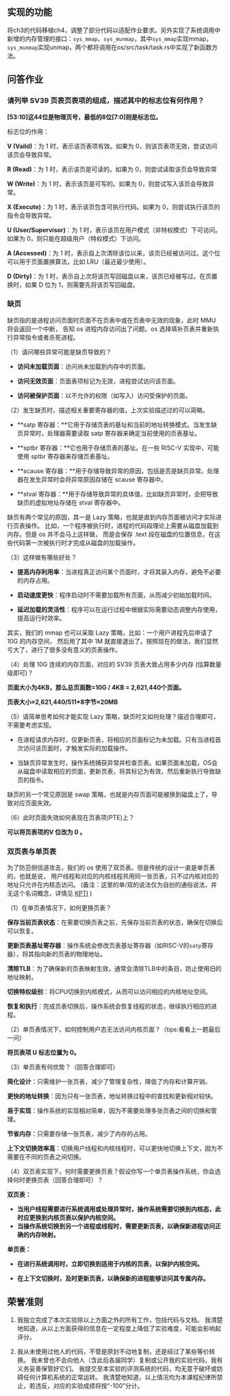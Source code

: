 ## 实现的功能

将ch3的代码移植ch4，调整了部分代码以适配作业要求。另外实现了系统调用中新增的内存管理的接口：`sys_mmap`、`sys_munmap`，其中`sys_mmap`实现mmap，`sys_munmap`实现unmap，两个都将调用在os/src/task/task.rs中实现了新函数方法。



## 问答作业



### 请列举 SV39 页表页表项的组成，描述其中的标志位有何作用？

**[53:10]这44位是物理页号，最低的8位[7:0]则是标志位。**

标志位的作用：

**V (Vaild)**：为 1 时，表示该页表项有效。如果为 0，则该页表项无效，尝试访问该页会导致异常。

**R (Read)**：为 1 时，表示该页是可读的。如果为 0，则尝试读取该页会导致异常

**W (Write)**：为 1 时，表示该页是可写的。如果为 0，则尝试写入该页会导致异常。

**X (Execute)**：为 1 时，表示该页包含可执行代码。如果为 0，则尝试执行该页的指令会导致异常。

**U (User/Supervisor)**：为 1 时，表示该页在用户模式（非特权模式）下可访问。如果为 0，则只能在超级用户（特权模式）下访问。

**A (Accessed)**：为 1 时，表示自上次清除该位以来，该页已经被访问过。这个位可以用于页面置换算法，比如 LRU（最近最少使用）。

**D (Dirty)**：为 1 时，表示自上次将该页写回磁盘以来，该页已经被写过。在页置换时，如果 D 位为 1，则需要先将该页写回磁盘。





### 缺页

缺页指的是进程访问页面时页面不在页表中或在页表中无效的现象，此时 MMU 将会返回一个中断， 告知 os 进程内存访问出了问题。os 选择填补页表并重新执行异常指令或者杀死进程。

（1）请问哪些异常可能是缺页导致的？

- **访问未加载页面**：访问尚未加载到内存中的页面。

- **访问无效页面**：页面表项标记为无效，进程尝试访问该页面。

- **访问被保护页面**：以不允许的权限（如写入）访问受保护的页面。



（2）发生缺页时，描述相关重要寄存器的值，上次实验描述过的可以简略。

- **satp 寄存器：**它用于存储页表的基址和当前的地址转换模式。当发生缺页异常时，处理器需要读取 satp 寄存器来确定当前使用的页表基址。

- **sptbr 寄存器：**它也用于存储页表的基址。在一些 RISC-V 实现中，可能使用 sptbr 寄存器来存储页表基址。

- **scause 寄存器：**用于存储导致异常的原因，包括是否是缺页异常。处理器在发生异常时会将异常原因存储在 scause 寄存器中。

- **stval 寄存器：**用于存储导致异常的具体值，比如缺页异常时，会把导致缺页的虚拟地址存储在 stval 寄存器中。



缺页有两个常见的原因，其一是 Lazy 策略，也就是直到内存页面被访问才实际进行页表操作。 比如，一个程序被执行时，进程的代码段理论上需要从磁盘加载到内存。但是 os 并不会马上这样做， 而是会保存 .text 段在磁盘的位置信息，在这些代码第一次被执行时才完成从磁盘的加载操作。

（3）这样做有哪些好处？

- **提高内存利用率**：当进程真正访问某个页面时，才将其装入内存，避免不必要的内存占用。

- **启动速度更快**：程序启动时不需要加载所有页面，从而减少初始加载时间。

- **延迟加载的灵活性**：程序可以在运行过程中根据实际需要动态调整内存使用，提高运行时效率。



其实，我们的 mmap 也可以采取 Lazy 策略，比如：一个用户进程先后申请了 10G 的内存空间， 然后用了其中 1M 就直接退出了。按照现在的做法，我们显然亏大了，进行了很多没有意义的页表操作。

（4）处理 10G 连续的内存页面，对应的 SV39 页表大致占用多少内存 (估算数量级即可)？

**页面大小为4KB，那么总页面数=10G / 4KB = 2,621,440个页面。**

**页表大小≈2,621,440/511*8字节≈20MB**



（5）请简单思考如何才能实现 Lazy 策略，缺页时又如何处理？描述合理即可，不需要考虑实现。

- 在进程请求内存时，仅更新页表，将相应的页面标记为未加载。只有当进程首次访问该页面时，才触发实际的加载操作。

- 当缺页异常发生时，操作系统捕获异常并检查页表。如果页面未加载，OS会从磁盘中读取相应的页面，更新页表，将其标记为有效，然后重新执行导致缺页的指令。



缺页的另一个常见原因是 swap 策略，也就是内存页面可能被换到磁盘上了，导致对应页面失效。

（6）此时页面失效如何表现在页表项(PTE)上？

**可以将页表项的V 位改为 0 。**





### 双页表与单页表

为了防范侧信道攻击，我们的 os 使用了双页表。但是传统的设计一直是单页表的，也就是说， 用户线程和对应的内核线程共用同一张页表，只不过内核对应的地址只允许在内核态访问。 (备注：这里的单/双的说法仅为自创的通俗说法，并无这个名词概念，详情见 [KPTI](https://en.wikipedia.org/wiki/Kernel_page-table_isolation) )

（1）在单页表情况下，如何更换页表？

**保存当前页表状态**：在需要切换页表之前，先保存当前页表的状态，确保在切换后可以恢复。

**更新页表基址寄存器**：操作系统会修改页表基址寄存器（如RISC-V的`satp`寄存器），将其指向新的页表的物理地址。

**清除TLB**：为了确保新的页表映射生效，通常会清除TLB中的条目，防止使用旧的地址映射。

**切换特权级别**：将CPU切换到内核模式，从而可以访问相应的内核地址空间。

**恢复和执行**：完成页表切换后，操作系统会恢复线程的状态，继续执行相应的进程。



（2）单页表情况下，如何控制用户态无法访问内核页面？（tips:看看上一题最后一问）

**将页表项 U 标志位置为 0。**



（3）单页表有何优势？（回答合理即可）

**简化设计**：只需维护一张页表，减少了管理复杂性，降低了内存和计算开销。

**更快的地址转换**：因为只有一张页表，地址转换过程中的查找和更新相对较快。

**易于实现**：操作系统的实现相对简单，因为不需要处理多张页表之间的切换和管理。

**节省内存**：只需要存储一张页表，减少了内存的占用。

**上下文切换效率高**：切换用户线程和内核线程时，可以更快地切换上下文，因为不需要在不同的页表之间切换。



（4）双页表实现下，何时需要更换页表？假设你写一个单页表操作系统，你会选择何时更换页表（回答合理即可）？

**双页表：**

- **当用户线程需要进行系统调用或处理异常时，操作系统需要切换到内核态，此时应更换到内核页表以保护内核空间。**
- **当操作系统切换到另一个进程或线程时，需要更新页表，以确保新进程访问正确的内存映射。**

**单页表：**

- **在进行系统调用时，立即切换到适用于内核的页表，以保护内核空间。**

- **在上下文切换时，及时更新页表，以确保新的进程能够访问其专属内存。**



## 荣誉准则

1. 我独立完成了本次实验除以上方面之外的所有工作，包括代码与文档。 我清楚地知道，从以上方面获得的信息在一定程度上降低了实验难度，可能会影响起评分。

2. 我从未使用过他人的代码，不管是原封不动地复制，还是经过了某些等价转换。 我未曾也不会向他人（含此后各届同学）复制或公开我的实验代码，我有义务妥善保管好它们。 我提交至本实验的评测系统的代码，均无意于破坏或妨碍任何计算机系统的正常运转。 我清楚地知道，以上情况均为本课程纪律所禁止，若违反，对应的实验成绩将按“-100”分计。